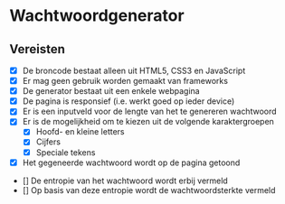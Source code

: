# Wachtwoordgenerator

## Vereisten

- [x] De broncode bestaat alleen uit HTML5, CSS3 en JavaScript
- [x] Er mag geen gebruik worden gemaakt van frameworks
- [x] De generator bestaat uit een enkele webpagina
- [x] De pagina is responsief (i.e. werkt goed op ieder device)
- [x] Er is een inputveld voor de lengte van het te genereren wachtwoord
- [x] Er is de mogelijkheid om te kiezen uit de volgende karaktergroepen
  - [x] Hoofd- en kleine letters
  - [x] Cijfers
  - [x] Speciale tekens
- [x] Het gegeneerde wachtwoord wordt op de pagina getoond
- [] De entropie van het wachtwoord wordt erbij vermeld
- [] Op basis van deze entropie wordt de wachtwoordsterkte vermeld
